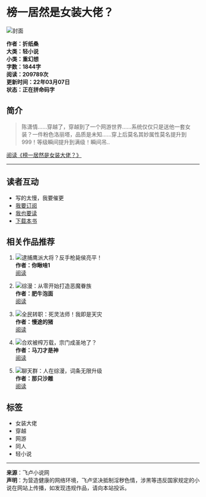 # 榜一居然是女装大佬？

![封面](http://img.faloo.com/Novel/498x705/0/671/000671329.jpg)

**作者：折纸桑**  
**大类：轻小说**  
**小类：重幻想**  
**字数：1844字**  
**阅读：209789次**  
**更新时间：22年03月07日**  
**状态：正在拼命码字**  

## 简介

> 陈潇情……穿越了，穿越到了一个网游世界……系统仅仅只是送他一套女装？一件粉色洛丽塔，品质是未知……穿上后莫名其妙属性莫名提升到999！等级瞬间提升到满级！瞬间吊..

[阅读《榜一居然是女装大佬？》](https://b.faloo.com/966738.html)

---

## 读者互动

- 写的太慢，我要催更
- [我要订阅](https://b.faloo.com/buy_966738.html)
- [我也要读](https://b.faloo.com/966738.html)
- [下载本书](https://b.faloo.com/d_966738.html) 

## 相关作品推荐

1. ![逮捕鹰派大将？反手枪毙侯亮平！](http://img.faloo.com/Novel/332x470/1/1551/001551712.jpg)  
   **作者：你瞅啥1**  
   [阅读](https://b.faloo.com/1454011.html)

2. ![综漫：从零开始打造恶魔眷族](http://img.faloo.com/Novel/332x470/1/1564/001564364.jpg)  
   **作者：肥牛泡面**  
   [阅读](https://b.faloo.com/1463239.html)

3. ![全民转职：死灵法师！我即是天灾](http://img.faloo.com/Novel/332x470/1/1029/001029551.jpg)  
   **作者：慢途的猪**  
   [阅读](https://b.faloo.com/1216400.html)

4. ![合欢被榨万载，宗门成圣地了？](http://img.faloo.com/Novel/332x470/1/1556/001562012.jpg)  
   **作者：马刀才是神**  
   [阅读](https://b.faloo.com/1459515.html)

5. ![聊天群：人在综漫，词条无限升级](http://img.faloo.com/Novel/332x470/1/1556/001555589.jpg)  
   **作者：那只沙雕**  
   [阅读](https://b.faloo.com/1457117.html)

## 标签
- 女装大佬
- 穿越
- 网游
- 同人
- 轻小说

---

**来源**：飞卢小说网  
**声明**：为营造健康的网络环境，飞卢坚决抵制淫秽色情，涉黑等违反国家规定的小说在网站上传播，如发现违规作品，请向本站投诉。